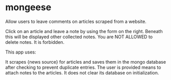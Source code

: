 # mongeese
Allow users to leave comments on articles scraped from a website.

Click on an article and leave a note by using the form on the right. 
Beneath this will be displayed other collected notes. You are NOT
ALLOWED to delete notes. It is forbidden.

This app uses:



It scrapes {news source} for articles and saves them in the mongo database
after checking to prevent duplicate entries. The user is provided means to attach
notes to the articles. It does not clear its database on initialization.
